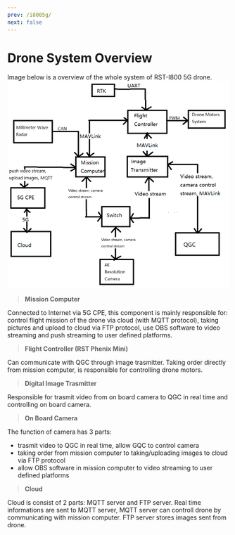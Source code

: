 ```yaml
---
prev: /i8005g/
next: false
---
```


# Drone System Overview
Image below is a overview of the whole system of RST-I800 5G drone.
![drone system overview](../.vuepress/public/dronesysmtem.png)

> **Mission Computer**</br>

Connected to Internet via 5G CPE, this component is mainly responsible for: control flight 
mission of the drone via cloud (with MQTT protocol), taking pictures and upload to cloud via
FTP protocol, use OBS software to video streaming and push streaming to user defined platforms.

> **Flight Controller (RST Phenix Mini)**</br>

Can communicate with QGC through image trasmitter. Taking order directly from mission computer, 
is responsible for controlling drone motors.

> **Digital Image Trasmitter**</br>

Responsible for trasmit video from on board camera to QGC in real time and controlling on board
camera.

> **On Board Camera**</br>

The function of camera has 3 parts:
- trasmit video to QGC in real time, allow GQC to control camera
- taking order from mission computer to taking/uploading images to cloud via FTP protocol
- allow OBS software in mission computer to video streaming to user defined platforms

> **Cloud**</br>

Cloud is consist of 2 parts: MQTT server and FTP server. Real time informations are sent to 
MQTT server, MQTT server can controll drone by communicating with mission computer. FTP server
stores images sent from drone.
